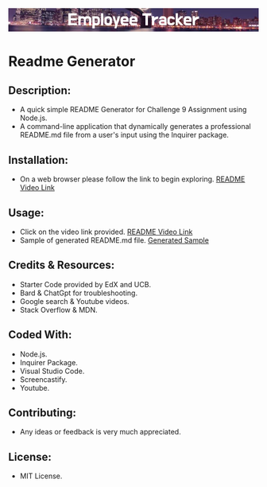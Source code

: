 <img src="./assets/images/banner.png">

# Readme Generator

## Description:
* A quick simple README Generator for Challenge 9 Assignment using Node.js.
* A command-line application that dynamically generates a professional README.md file from a user's input using the Inquirer package.

## Installation:
* On a web browser please follow the link to begin exploring. [README Video Link](https://youtu.be/RyxAQrXhx1w)

## Usage:
* Click on the video link provided. [README Video Link](https://youtu.be/RyxAQrXhx1w)
* Sample of generated README.md file. [Generated Sample](https://github.com/Junel-Balbin/BC9-Readme-Generator/blob/main/readme_generated/README_Generated.md)

## Credits & Resources:
* Starter Code provided by EdX and UCB.
* Bard & ChatGpt for troubleshooting.
* Google search & Youtube videos.
* Stack Overflow & MDN.

## Coded With:
* Node.js.
* Inquirer Package.
* Visual Studio Code.
* Screencastify.
* Youtube.

## Contributing:
* Any ideas or feedback is very much appreciated.

## License:
* MIT License.